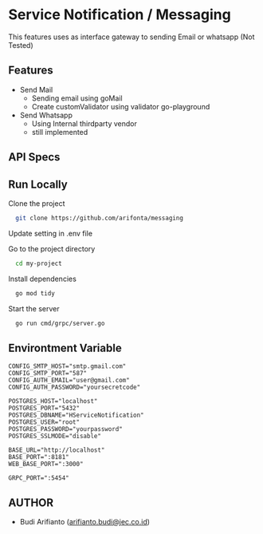 # Service Notification / Messaging
This features uses as interface gateway to sending Email or whatsapp (Not Tested)

## Features
- Send Mail
  - Sending email using goMail
  - Create customValidator using validator go-playground
- Send Whatsapp
  - Using Internal thirdparty vendor
  - still implemented

## API Specs

## Run Locally

Clone the project

```bash
  git clone https://github.com/arifonta/messaging
```

Update setting in .env file


Go to the project directory

```bash
  cd my-project
```

Install dependencies

```bash
  go mod tidy
```

Start the server

```bash
  go run cmd/grpc/server.go
```

## Environtment Variable

```env
CONFIG_SMTP_HOST="smtp.gmail.com"
CONFIG_SMTP_PORT="587"
CONFIG_AUTH_EMAIL="user@gmail.com"
CONFIG_AUTH_PASSWORD="yoursecretcode"

POSTGRES_HOST="localhost"
POSTGRES_PORT="5432"
POSTGRES_DBNAME="HServiceNotification"
POSTGRES_USER="root"
POSTGRES_PASSWORD="yourpassword"
POSTGRES_SSLMODE="disable"

BASE_URL="http://localhost"
BASE_PORT=":8181"
WEB_BASE_PORT=":3000"

GRPC_PORT=":5454"
```

## AUTHOR
- Budi Arifianto (arifianto.budi@jec.co.id)
